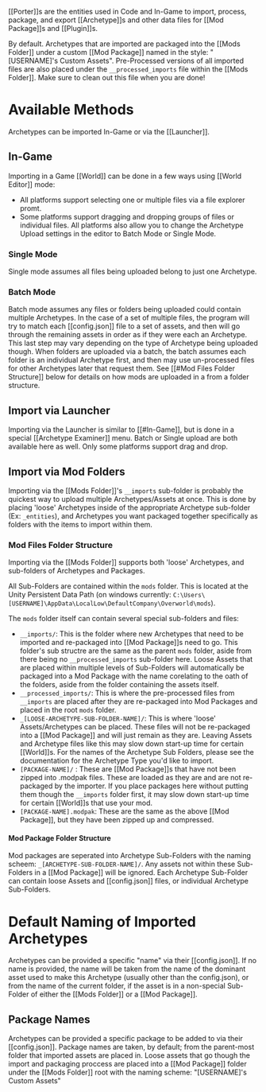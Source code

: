 [[Porter]]s are the entities used in Code and In-Game to import, process, package, and export [[Archetype]]s and other data files for [[Mod Package]]s and [[Plugin]]s.

By default. Archetypes that are imported are packaged into the [[Mods Folder]] under a custom [[Mod Package]] named in the style: "\[USERNAME]'s Custom Assets". Pre-Processed versions of all imported files are also placed under the `__processed_imports` file within the [[Mods Folder]]. Make sure to clean out this file when you are done!

# Available Methods
Archetypes can be imported In-Game or via the [[Launcher]].
## In-Game
Importing in a Game [[World]] can be done in a few ways using [[World Editor]] mode:
- All platforms support selecting one or multiple files via a file explorer promt.
- Some platforms support dragging and dropping groups of files or individual files.
All platforms also allow you to change the Archetype Upload settings in the editor to Batch Mode or Single Mode.
### Single Mode
Single mode assumes all files being uploaded belong to just one Archetype.
### Batch Mode
Batch mode assumes any files or folders being uploaded could contain multiple Archetypes. In the case of a set of multiple files, the program will try to match each [[config.json]] file to a set of assets, and then will go through the remaining assets in order as if they were each an Archetype. This last step may vary depending on the type of Archetype being uploaded though. When folders are uploaded via a batch, the batch assumes each folder is an individual Archetype first, and then may use un-processed files for other Archetypes later that request them.
See [[#Mod Files Folder Structure]] below for details on how mods are uploaded in a from a folder structure.
## Import via Launcher
Importing via the Launcher is similar to [[#In-Game]], but is done in a special [[Archetype Examiner]] menu. Batch or Single upload are both available here as well. Only some platforms support drag and drop. 
## Import via Mod Folders
Importing via the [[Mods Folder]]'s `__imports` sub-folder is probably the quickest way to upload multiple Archetypes/Assets at once. This is done by placing 'loose' Archetypes inside of the appropriate Archetype sub-folder (Ex: `_entities`), and Archetypes you want packaged together specifically as folders with the items to import within them.
### Mod Files Folder Structure
Importing via the [[Mods Folder]] supports both 'loose' Archetypes, and sub-folders of Archetypes and Packages.

All Sub-Folders are contained within the `mods` folder. This is located at the Unity Persistent Data Path (on windows currently: `C:\Users\[USERNAME]\AppData\LocalLow\DefaultCompany\Overworld\mods`).

The `mods` folder itself can contain several special sub-folders and files:
- `__imports/`: This is the folder where new Archetypes that need to be imported and re-packaged into [[Mod Package]]s need to go. This folder's sub structre are the same as the parent `mods` folder, aside from there being no `__processed_imports` sub-folder here. Loose Assets that are placed within multiple levels of Sub-Folders will automatically be packaged into a Mod Package with the name corelating to the oath of the folders, aside from the folder containing the assets itself.
- `__processed_imports/`: This is where the pre-processed files from `__imports` are placed after they are re-packaged into Mod Packages and placed in the root `mods` folder. 
- `_[LOOSE-ARCHETYPE-SUB-FOLDER-NAME]/`: This is where 'loose' Assets/Archetypes can be placed. These files will not be re-packaged into a [[Mod Package]] and will just remain as they are. Leaving Assets and Archetype files like this may slow down start-up time for certain [[World]]s. For the names of the Archetype Sub Folders, please see the documentation for the Archetype Type you'd like to import.
- `[PACKAGE-NAME]/` : These are [[Mod Package]]s that have not been zipped into .modpak files. These are loaded as they are and are not re-packaged by the importer. If you place packages here without putting them though the `__imports` folder first, it may slow down start-up time for certain [[World]]s that use your mod.
- `[PACKAGE-NAME].modpak`: These are the same as the above [[Mod Package]], but they have been zipped up and compressed.
#### Mod Package Folder Structure
Mod packages are seperated into Archetype Sub-Folders with the naming scheem:
`_[ARCHETYPE-SUB-FOLDER-NAME]/`. Any assets not within these Sub-Folders in a [[Mod Package]] will be ignored. 
Each Archetype Sub-Folder can contain loose Assets and [[config.json]] files, or individual Archetype Sub-Folders.
# Default Naming of Imported Archetypes
Archetypes can be provided a specific "name" via their [[config.json]]. If no name is provided, the name will be taken from the name of the dominant asset used to make this Archetype (usually other than the config.json), or from the name of the current folder, if the asset is in a non-special Sub-Folder of either the [[Mods Folder]] or a [[Mod Package]].

## Package Names
Archetypes can be provided a specific package to be added to via their [[config.json]].
Package names are taken, by default; from the parent-most folder that imported assets are placed in. Loose assets that go though the import and packaging proccess are  placed into a [[Mod Package]] folder under the [[Mods Folder]] root with the naming scheme: "\[USERNAME]'s Custom Assets"